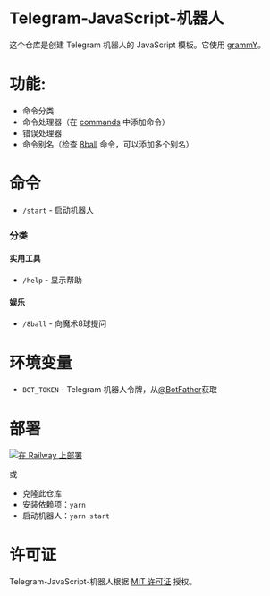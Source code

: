 # Telegram-JavaScript-机器人

这个仓库是创建 Telegram 机器人的 JavaScript 模板。它使用 [grammY](https://grammy.dev)。

# 功能:
- 命令分类
- 命令处理器（在 [commands](./commands) 中添加命令）
- 错误处理器
- 命令别名（检查 [8ball](./commands/8ball.js) 命令，可以添加多个别名）

# 命令
- `/start` - 启动机器人

### 分类

#### 实用工具
- `/help` - 显示帮助

#### 娱乐
- `/8ball` - 向魔术8球提问

# 环境变量
- `BOT_TOKEN` - Telegram 机器人令牌，从[@BotFather](https://t.me/BotFather)获取

# 部署

[![在 Railway 上部署](https://railway.app/button.svg)](https://railway.app/template/5lRkWa?referralCode=agam778)

或 

- 克隆此仓库
- 安装依赖项：`yarn`
- 启动机器人：`yarn start`

# 许可证
Telegram-JavaScript-机器人根据 [MIT 许可证](./LICENSE) 授权。
